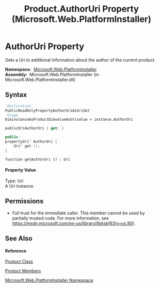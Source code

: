 ﻿---
title: Product.AuthorUri Property  (Microsoft.Web.PlatformInstaller)
TOCTitle: AuthorUri Property
ms:assetid: P:Microsoft.Web.PlatformInstaller.Product.AuthorUri
ms:mtpsurl: https://msdn.microsoft.com/en-us/library/microsoft.web.platforminstaller.product.authoruri(v=VS.90)
ms:contentKeyID: 22049763
ms.date: 05/02/2012
mtps_version: v=VS.90
f1_keywords:
- Microsoft.Web.PlatformInstaller.Product.AuthorUri
- Microsoft.Web.PlatformInstaller.Product.get_AuthorUri
dev_langs:
- CSharp
- JScript
- VB
- c++
api_location:
- Microsoft.Web.PlatformInstaller.dll
api_name:
- Microsoft.Web.PlatformInstaller.Product.AuthorUri
- Microsoft.Web.PlatformInstaller.Product.get_AuthorUri
api_type:
- Managed
topic_type:
- apiref
- kbSyntax
product_family_name: VS
ROBOTS: INDEX,FOLLOW
---

# AuthorUri Property

Gets a Uri to additional information about the author of the current product.

**Namespace:**  [Microsoft.Web.PlatformInstaller](microsoft-web-platforminstaller-namespace.md)  
**Assembly:**  Microsoft.Web.PlatformInstaller (in Microsoft.Web.PlatformInstaller.dll)

## Syntax

``` vb
'Declaration
PublicReadOnlyPropertyAuthorUriAsUriGet
'Usage
DiminstanceAsProductDimvalueAsUrivalue = instance.AuthorUri
```

``` csharp
publicUriAuthorUri { get; }
```

``` c++
public:
propertyUri^ AuthorUri {
    Uri^ get ();
}
```

``` jscript
function getAuthorUri () : Uri
```

#### Property Value

Type: Uri  
A Uri instance.  

## Permissions

  - Full trust for the immediate caller. This member cannot be used by partially trusted code. For more information, see <https://msdn.microsoft.com/en-us/library/8skskf63(v=vs.90)>.

## See Also

#### Reference

[Product Class](product-class-microsoft-web-platforminstaller.md)

[Product Members](product-members-microsoft-web-platforminstaller.md)

[Microsoft.Web.PlatformInstaller Namespace](microsoft-web-platforminstaller-namespace.md)

